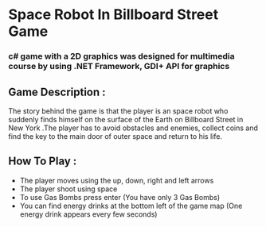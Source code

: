 # Space Robot In Billboard Street Game
### c# game with a 2D graphics was designed for multimedia course by using .NET Framework, GDI+ API for graphics  

## Game Description :
The story behind the game is that the player is an space robot who suddenly finds himself on the surface of the Earth on Billboard Street in New York .The player has to avoid obstacles and enemies, collect coins and find the key to the main door of outer space and return to his life. 
## How To Play :
  * The player moves using the up, down, right and left arrows
  * The player shoot using space
  * To use Gas Bombs press enter (You have only 3 Gas Bombs)
  * You can find energy drinks at the bottom left of the game map (One energy drink appears every few seconds)
